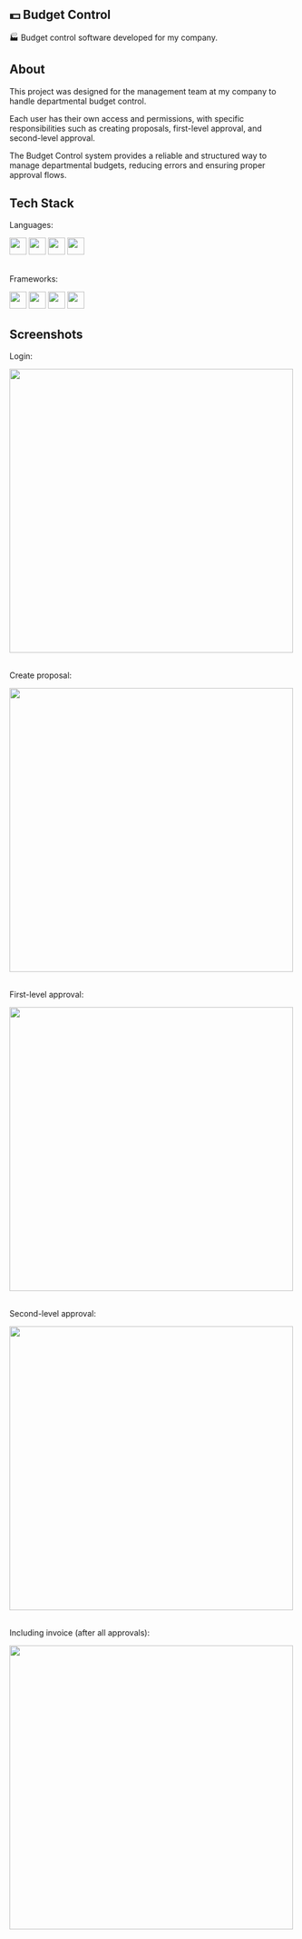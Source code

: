 ## 💵 Budget Control

🏭 Budget control software developed for my company.

## About

This project was designed for the management team at my company to handle departmental budget control.

Each user has their own access and permissions, with specific responsibilities such as creating proposals, first-level approval, and second-level approval.

The Budget Control system provides a reliable and structured way to manage departmental budgets, reducing errors and ensuring proper approval flows.

## Tech Stack

Languages:
<div>
    <img width="30px" src="https://cdn.jsdelivr.net/gh/devicons/devicon@latest/icons/python/python-original.svg" />
    <img width="30px" src="https://cdn.jsdelivr.net/gh/devicons/devicon@latest/icons/html5/html5-original.svg" />
    <img width="30px" src="https://cdn.jsdelivr.net/gh/devicons/devicon@latest/icons/css3/css3-original.svg" />
    <img width="30px" src="https://cdn.jsdelivr.net/gh/devicons/devicon@latest/icons/javascript/javascript-original.svg" />
</div>

<br>

Frameworks:
<div>
    <img width="30px" src="https://cdn.jsdelivr.net/gh/devicons/devicon@latest/icons/electron/electron-original.svg" />
    <img width="30px" src="https://cdn.jsdelivr.net/gh/devicons/devicon@latest/icons/tailwindcss/tailwindcss-original.svg" />
    <img width="30px" src="https://cdn.jsdelivr.net/gh/devicons/devicon@latest/icons/django/django-plain.svg" />
    <img width="30px" src="https://cdn.jsdelivr.net/gh/devicons/devicon@latest/icons/pandas/pandas-original.svg" />
</div>

## Screenshots

Login:
<div>
    <img width="500px" src="https://cdn.jsdelivr.net/gh/augvic/augvic@latest/screenshots/budget-control/1.png" />
</div>

<br>

Create proposal:
<div>
    <img width="500px" src="https://cdn.jsdelivr.net/gh/augvic/augvic@latest/screenshots/budget-control/2.png" />
</div>

<br>

First-level approval:
<div>
    <img width="500px" src="https://cdn.jsdelivr.net/gh/augvic/augvic@latest/screenshots/budget-control/3.png" />
</div>

<br>

Second-level approval:
<div>
    <img width="500px" src="https://cdn.jsdelivr.net/gh/augvic/augvic@latest/screenshots/budget-control/4.png" />
</div>

<br>

Including invoice (after all approvals):
<div>
    <img width="500px" src="https://cdn.jsdelivr.net/gh/augvic/augvic@latest/screenshots/budget-control/5.png" />
</div>

<br>
